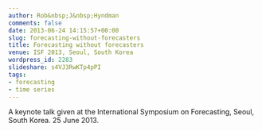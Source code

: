 ```yaml
---
author: Rob&nbsp;J&nbsp;Hyndman
comments: false
date: 2013-06-24 14:15:57+00:00
slug: forecasting-without-forecasters
title: Forecasting without forecasters
venue: ISF 2013, Seoul, South Korea
wordpress_id: 2283
slideshare: s4VJ3RwKTp4pPI
tags:
- forecasting
- time series
---
```


A keynote talk given at the International Symposium on Forecasting, Seoul, South Korea. 25 June 2013.
